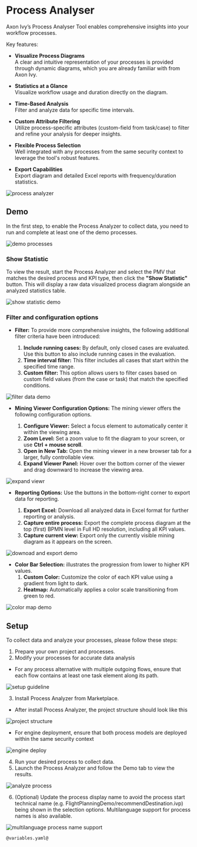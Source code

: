 # Process Analyser

Axon Ivy’s Process Analyser Tool enables comprehensive insights into your workflow processes.

Key features:

- **Visualize Process Diagrams**  
  A clear and intuitive representation of your processes is provided through dynamic diagrams, which you are already familiar with from Axon Ivy.

- **Statistics at a Glance**  
  Visualize workflow usage and duration directly on the diagram.

- **Time-Based Analysis**  
  Filter and analyze data for specific time intervals.

- **Custom Attribute Filtering**  
  Utilize process-specific attributes (custom-field from task/case) to filter and refine your analysis for deeper insights.

- **Flexible Process Selection**  
  Well integrated with any processes from the same security context to leverage the tool's robust features.

- **Export Capabilities**  
  Export diagram and detailed Excel reports with frequency/duration statistics.

![process analyzer](images/process-analyser-full-page.png)

## Demo

In the first step, to enable the Process Analyzer to collect data, you need to run and complete at least one of the demo processes.

![demo processes](images/demo-processes.png)

### Show Statistic

To view the result, start the Process Analyzer and select the PMV that matches the desired process and KPI type, then click the **"Show Statistic"** button. This will display a raw data visualized process diagram alongside an analyzed statistics table.

![show statistic demo](images/show-statistic.gif)

### Filter and configuration options

- **Filter:** To provide more comprehensive insights, the following additional filter criteria have been introduced:

  1. **Include running cases:** By default, only closed cases are evaluated. Use this button to also include running cases in the evaluation.
  2. **Time interval filter:** This filter includes all cases that start within the specified time range.
  3. **Custom filter:** This option allows users to filter cases based on custom field values (from the case or task) that match the specified conditions.

![filter data demo](images/filter-data.gif)

- **Mining Viewer Configuration Options:** The mining viewer offers the following configuration options.

  1. **Configure Viewer:** Select a focus element to automatically center it within the viewing area.
  2. **Zoom Level:** Set a zoom value to fit the diagram to your screen, or use **Ctrl + mouse scroll**.
  3. **Open in New Tab:** Open the mining viewer in a new browser tab for a larger, fully controllable view.
  4. **Expand Viewer Panel:** Hover over the bottom corner of the viewer and drag downward to increase the viewing area.

![expand viewr](images/expand-viewer.gif)

- **Reporting Options:** Use the buttons in the bottom-right corner to export data for reporting.

  1. **Export Excel:** Download all analyzed data in Excel format for further reporting or analysis.
  2. **Capture entire process:** Export the complete process diagram at the top (first) BPMN level in Full HD resolution, including all KPI values.
  3. **Capture current view:** Export only the currently visible mining diagram as it appears on the screen.

![downoad and export demo](images/capture-images.gif)

- **Color Bar Selection:** illustrates the progression from lower to higher KPI values.
  1. **Custom Color:** Customize the color of each KPI value using a gradient from light to dark.
  2. **Heatmap:** Automatically applies a color scale transitioning from green to red.

![color map demo](images/color-custom.gif)

## Setup

To collect data and analyze your processes, please follow these steps:

1. Prepare your own project and processes.
2. Modify your processes for accurate data analysis

- For any process alternative with multiple outgoing flows, ensure that each flow contains at least one task element along its path.

![setup guideline](images/setup-guideline.png)

3. Install Process Analyzer from Marketplace.

- After install Process Analyzer, the project structure should look like this

![project structure](images/project-structure.png)

- For engine deployment, ensure that both process models are deployed within the same security context

![engine deploy](images/engine-deployment.png)

4. Run your desired process to collect data.
5. Launch the Process Analyzer and follow the Demo tab to view the results.

![analyze process](images/analyze-process.png)

6. (Optional) Update the process display name to avoid the process start technical name (e.g. FlightPlanningDemo/recommendDestination.ivp) being shown in the selection options. Multilanguage support for process names is also available.

![multilanguage process name support](images/multilanguage-process-name.png)

```
@variables.yaml@
```
